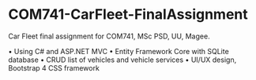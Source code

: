 # COM741-CarFleet-FinalAssignment

Car Fleet final assignment for COM741, MSc PSD, UU, Magee.

• Using C# and ASP.NET MVC
• Entity Framework Core with SQLite database
• CRUD list of vehicles and vehicle services
• UI/UX design, Bootstrap 4 CSS framework
